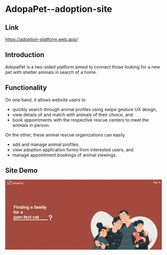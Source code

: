 # AdopaPet--adoption-site
## Link
https://adoption-platform.web.app/

## Introduction
AdopaPet is a two-sided platform aimed to connect those looking for a new pet with shelter animals in search of a home. 

## Functionality
On one hand, it allows website users to 
  * quickly search through animal profiles using swipe gesture UX design,
  * view details of and match with animals of their choice, and 
  * book appointments with the respective rescue centers to meet the animals in person. 

On the other, these animal rescue organizations can easily
  * add and manage animal profiles,
  * view adoption application forms from interested users, and
  * manage appointment bookings of animal viewings.

## Site Demo

![Alt text](Picture1.gif)
